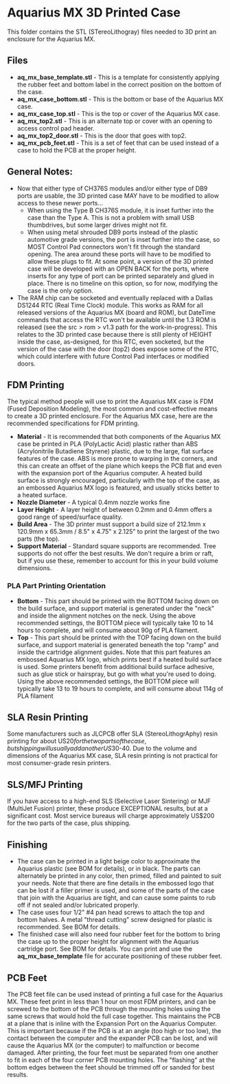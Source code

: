 # Aquarius MX 3D Printed Case
This folder contains the STL (STereoLithogray) files needed to 3D print an enclosure for the Aquarius MX.

## Files
- **aq_mx_base_template.stl** - This is a template for consistently applying the rubber feet and bottom label in the correct position on the bottom of the case.
- **aq_mx_case_bottom.stl** - This is the bottom or base of the Aquarius MX case.
- **aq_mx_case_top.stl** - This is the top or cover of the Aquarius MX case.
- **aq_mx_top2.stl** - This is an alternate top or cover with an opening to access control pad header.
- **aq_mx_top2_door.stl** - This is the door that goes with top2.
- **aq_mx_pcb_feet.stl** - This is a set of feet that can be used instead of a case to hold the PCB at the proper height.

## General Notes:
- Now that either type of CH376S modules and/or either type of DB9 ports are usable, the 3D printed case MAY have to be modified to allow access to these newer ports...
  - When using the Type B CH376S module, it is inset further into the case than the Type A. This is not a problem with small USB thumbdrives, but some larger drives might not fit.
  - When using metal shrouded DB9 ports instead of the plastic automotive grade versions, the port is inset further into the case, so MOST Control Pad connectors won't fit through the standard opening. The area around these ports will have to be modified to allow these plugs to fit. At some point, a version of the 3D printed case will be developed with an OPEN BACK for the ports, where inserts for any type of port can be printed separately and glued in place. There is no timeline on this option, so for now, modifying the case is the only option.
- The RAM chip can be socketed and eventually replaced with a Dallas DS1244 RTC (Real Time Clock) module. This works as RAM for all released versions of the Aquarius MX (board and ROM), but DateTime commands that access the RTC won't be available until the 1.3 ROM is released (see the src > rom > v1.3 path for the work-in-progress). This relates to the 3D printed case because there is still plenty of HEIGHT inside the case, as-designed, for this RTC, even socketed, but the version of the case with the door (top2) does expose some of the RTC, which could interfere with future Control Pad interfaces or modified doors.

## FDM Printing
The typical method people will use to print the Aquarius MX case is FDM (Fused Deposition Modeling), the most common and cost-effective means to create a 3D printed enclosure. For the Aquarius MX case, here are the recommended specifications for FDM printing.

- **Material** - It is recommended that both components of the Aquarius MX case be printed in PLA (PolyLactic Acid) plastic rather than ABS (Acrylonitrile Butadiene Styrene) plastic, due to the large, flat surface features of the case. ABS is more prone to warping in the corners, and this can create an offset of the plane which keeps the PCB flat and even with the expansion port of the Aquarius computer. A heated build surface is strongly encouraged, particularly with the top of the case, as an embossed Aquarius MX logo is featured, and usually sticks better to a heated surface.
- **Nozzle Diameter** - A typical 0.4mm nozzle works fine
- **Layer Height** - A layer height of between 0.2mm and 0.4mm offers a good range of speed/surface quality.
- **Build Area** - The 3D printer must support a build size of 212.1mm x 120.9mm x 65.3mm / 8.5" x 4.75" x 2.125" to print the largest of the two parts (the top).
- **Support Material** - Standard square supports are recommended. Tree supports do not offer the best results. We don't require a brim or raft, but if you use these, remember to account for this in your build volume dimensions. 

### PLA Part Printing Orientation
- **Bottom** - This part should be printed with the BOTTOM facing down on the build surface, and support material is generated under the "neck" and inside the alignment notches on the neck. Using the above recommended settings, the BOTTOM piece will typically take 10 to 14 hours to complete, and will consume about 90g of PLA filament.
- **Top** - This part should be printed with the TOP facing down on the build surface, and support material is generated beneath the top "ramp" and inside the cartridge alignment guides. Note that this part features an embossed Aquarius MX logo, which prints best if a heated build surface is used. Some printers benefit from additional build surface adhesive, such as glue stick or hairspray, but go with what you're used to doing. Using the above recommended settings, the BOTTOM piece will typically take 13 to 19 hours to complete, and will consume about 114g of PLA filament

## SLA Resin Printing
Some manufacturers such as JLCPCB offer SLA (StereoLithogrAphy) resin printing for about US$20 for the two parts of the case, but shipping will usually add another US$30-40. Due to the volume and dimensions of the Aquarius MX case, SLA resin printing is not practical for most consumer-grade resin printers.

## SLS/MFJ Printing
If you have access to a high-end SLS (Selective Laser Sintering) or MJF (MultiJet Fusion) printer, these produce EXCEPTIONAL results, but at a significant cost. Most service bureaus will charge approximately US$200 for the two parts of the case, plus shipping.

## Finishing
- The case can be printed in a light beige color to approximate the Aquarius plastic (see BOM for details), or in black. The parts can alternately be printed in any color, then primed, filled and painted to suit your needs. Note that there are fine details in the embossed logo that can be lost if a filler primer is used, and some of the parts of the case that join with the Aquarius are tight, and can cause some paints to rub off if not sealed and/or lubricated properly.
- The case uses four 1/2" #4 pan head screws to attach the top and bottom halves. A metal "thread cutting" screw designed for plastic is recommended. See BOM for details.
- The finished case will also need four rubber feet for the bottom to bring the case up to the proper height for alignment with the Aquarius cartridge port. See BOM for details. You can print and use the **aq_mx_base_template** file for accurate positioning of these rubber feet.

## PCB Feet
The PCB feet file can be used instead of printing a full case for the Aquarius MX. These feet print in less than 1 hour on most FDM printers, and can be screwed to the bottom of the PCB through the mounting holes using the same screws that would hold the full case together. This maintains the PCB at a plane that is inline with the Expansion Port on the Aquarius Computer. This is important because if the PCB is at an angle (too high or too low), the contact between the computer and the expander PCB can be lost, and will cause the Aquarius MX (or the computer) to malfunction or become damaged. After printing, the four feet must be separated from one another to fit in each of the four corner PCB mounting holes. The "flashing" at the bottom edges between the feet should be trimmed off or sanded for best results.
